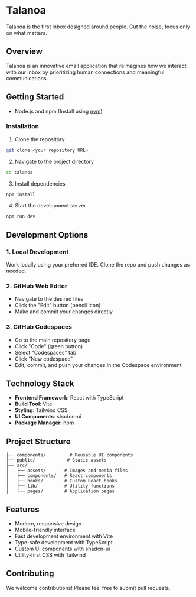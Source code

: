 # Talanoa

Talanoa is the first inbox designed around people. Cut the noise, focus only on what matters.

## Overview

Talanoa is an innovative email application that reimagines how we interact with our inbox by prioritizing human connections and meaningful communications.

## Getting Started


- Node.js and npm (Install using [nvm](https://github.com/nvm-sh/nvm#installing-and-updating))

### Installation

1. Clone the repository
```sh
git clone <your repository URL>
```

2. Navigate to the project directory
```sh
cd talanoa
```

3. Install dependencies
```sh
npm install
```

4. Start the development server
```sh
npm run dev
```

## Development Options

### 1. Local Development
Work locally using your preferred IDE. Clone the repo and push changes as needed.

### 2. GitHub Web Editor
- Navigate to the desired files
- Click the "Edit" button (pencil icon)
- Make and commit your changes directly

### 3. GitHub Codespaces
- Go to the main repository page
- Click "Code" (green button)
- Select "Codespaces" tab
- Click "New codespace"
- Edit, commit, and push your changes in the Codespace environment

## Technology Stack

- **Frontend Framework**: React with TypeScript
- **Build Tool**: Vite
- **Styling**: Tailwind CSS
- **UI Components**: shadcn-ui
- **Package Manager**: npm

## Project Structure

```
├── components/         # Reusable UI components
├── public/            # Static assets
├── src/
│   ├── assets/       # Images and media files
│   ├── components/   # React components
│   ├── hooks/        # Custom React hooks
│   ├── lib/          # Utility functions
│   └── pages/        # Application pages
```

## Features

- Modern, responsive design
- Mobile-friendly interface
- Fast development environment with Vite
- Type-safe development with TypeScript
- Custom UI components with shadcn-ui
- Utility-first CSS with Tailwind

## Contributing

We welcome contributions! Please feel free to submit pull requests.
